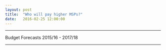 ```yaml
---
layout: post
title:  "Who will pay higher MSPs?"
date:   2016-02-25 12:00:00
---
```


* * *

<div class="bcincTitle">Budget Forecasts 2015/16 - 2017/18</div>

<div id="bcincChart" class="chart"></div>
<div id="bcincTip" class="hidden">
	<p class="tipTitle"><span id="downName"></span></p>
	<p class="tipInfo"><span id="downVal"></span></p>
</div>

* * *

<style>{% include 2016/02/bcinc.css %}</style>
<script>{% include 2016/02/bcinc.js %}</script>
